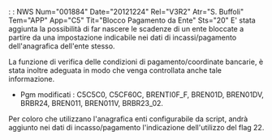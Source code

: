  :  : NWS Num="001884" Date="20121224" Rel="V3R2" Atr="S. Buffoli" Tem="APP" App="C5" Tit="Blocco Pagamento da Ente" Sts="20"
E' stata aggiunta la possibilità di far nascere le scadenze di un ente bloccate a partire da una impostazione indicabile nei dati di incassi/pagamento dell'anagrafica dell'ente stesso.

La funzione di verifica delle condizioni di pagamento/coordinate bancarie, è stata inoltre adeguata
in modo che venga controllata anche tale informazione.

* Pgm modificati :  C5C5C0, C5CF60C, BRENTI0F_F, BREN01D, BREN01DV, BRBR24, BREN011, BREN011V, BRBR23_02.

Per coloro che utilizzano l'anagrafica enti configurabile da script, andrà aggiunto nei dati di incasso/pagamento l'indicazione dell'utilizzo del flag 22.

